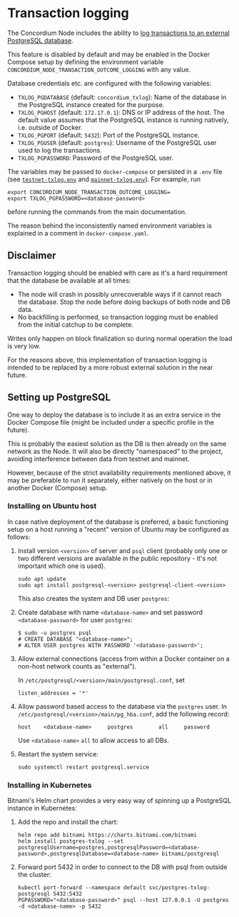 # Transaction logging

The Concordium Node includes the ability to
[log transactions to an external PostgreSQL database](https://github.com/Concordium/concordium-node/blob/main/docs/transaction-logging.md).

This feature is disabled by default and may be enabled in the Docker Compose setup by defining the environment variable
`CONCORDIUM_NODE_TRANSACTION_OUTCOME_LOGGING` with any value.

Database credentials etc. are configured with the following variables:

- `TXLOG_PGDATABASE` (default: `concordium_txlog`): Name of the database in the PostgreSQL instance created for the purpose.
- `TXLOG_PGHOST` (default: `172.17.0.1`): DNS or IP address of the host.
  The default value assumes that the PostgreSQL instance is running natively, i.e. outside of Docker.
- `TXLOG_PGPORT` (default: `5432`): Port of the PostgreSQL instance.
- `TXLOG_PGUSER` (default: `postgres`): Username of the PostgreSQL user used to log the transactions.
- `TXLOG_PGPASSWORD`: Password of the PostgreSQL user.

The variables may be passed to `docker-compose` or persisted in a `.env` file
(see [`testnet-txlog.env`](./testnet-txlog.env) and [`mainnet-txlog.env`](./mainnet-txlog.env)).
For example, run

```
export CONCORDIUM_NODE_TRANSACTION_OUTCOME_LOGGING=
export TXLOG_PGPASSWORD=<database-password>
```

before running the commands from the main documentation.

The reason behind the inconsistently named environment variables is explained in a comment in `docker-compose.yaml`.

## Disclaimer

Transaction logging should be enabled with care as it's a hard requirement that the database be available at all times:

- The node will crash in possibly unrecoverable ways if it cannot reach the database.
  Stop the node before doing backups of both node and DB data.
- No backfilling is performed, so transaction logging must be enabled from the initial catchup to be complete.

Writes only happen on block finalization so during normal operation the load is very low.

For the reasons above, this implementation of transaction logging is intended to be replaced by a more robust external solution in the near future.

## Setting up PostgreSQL

One way to deploy the database is to include it as an extra service in the Docker Compose file
(might be included under a specific profile in the future).

This is probably the easiest solution as the DB is then already on the same network as the Node.
It will also be directly "namespaced" to the project, avoiding interference between data from testnet and mainnet.

However, because of the strict availability requirements mentioned above, it may be preferable to run it separately,
either natively on the host or in another Docker (Compose) setup.

### Installing on Ubuntu host

In case native deployment of the database is preferred,
a basic functioning setup on a host running a "recent" version of Ubuntu may be configured as follows:

1. Install version `<version>` of server and `psql` client
   (probably only one or two different versions are available in the public repository -
   it's not important which one is used).
   
   ```shell
   sudo apt update
   sudo apt install postgresql-<version> postgresql-client-<version>
   ```
   
   This also creates the system and DB user `postgres`:

2. Create database with name `<database-name>` and set password `<database-password>` for user `postgres`:
   
   ```shell
   $ sudo -u postgres psql
   # CREATE DATABASE "<database-name>";
   # ALTER USER postgres WITH PASSWORD '<database-password>';
   ```

3. Allow external connections (access from within a Docker container on a non-host network counts as "external").
   
   In `/etc/postgresql/<version>/main/postgresql.conf`, set
   
   ```
   listen_addresses = '*'
   ```

4. Allow password based access to the database via the `postgres` user.
   In `/etc/postgresql/<version>/main/pg_hba.conf`, add the following record:
   
   ```
   host    <database-name>     postgres        all     password
   ```
   
   Use `<database-name>` `all` to allow access to all DBs.

5. Restart the system service:
   
   ```shell
   sudo systemctl restart postgresql.service
   ```

### Installing in Kubernetes

Bitnami's Helm chart provides a very easy way of spinning up a PostgreSQL instance in Kubernetes:

1. Add the repo and install the chart:

   ```shell
   helm repo add bitnami https://charts.bitnami.com/bitnami
   helm install postgres-txlog --set postgresqlUsername=postgres,postgresqlPassword=<database-password>,postgresqlDatabase=<database-name> bitnami/postgresql
   ```

2. Forward port 5432 in order to connect to the DB with psql from outside the cluster:

   ```shell
   kubectl port-forward --namespace default svc/postgres-txlog-postgresql 5432:5432
   PGPASSWORD="<database-password>" psql --host 127.0.0.1 -U postgres -d <database-name> -p 5432
   ```
